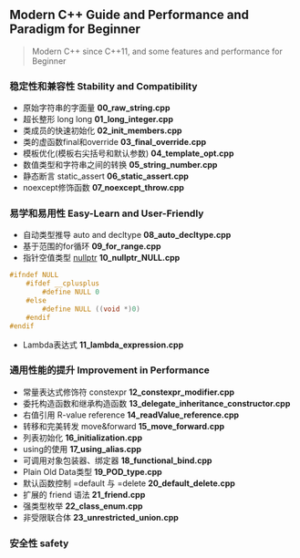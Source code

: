 ## Modern C++ Guide and Performance and Paradigm for Beginner

> Modern C++ since C++11, and some features and performance for Beginner

### 稳定性和兼容性 Stability and Compatibility
- 原始字符串的字面量 **00_raw_string.cpp**
- 超长整形 long long **01_long_integer.cpp**
- 类成员的快速初始化 **02_init_members.cpp**
- 类的虚函数final和override **03_final_override.cpp**
- 模板优化(模板右尖括号和默认参数) **04_template_opt.cpp**
- 数值类型和字符串之间的转换 **05_string_number.cpp**
- 静态断言 static_assert **06_static_assert.cpp**
- noexcept修饰函数 **07_noexcept_throw.cpp**

### 易学和易用性 Easy-Learn and User-Friendly
- 自动类型推导 auto and decltype **08_auto_decltype.cpp**
- 基于范围的for循环 **09_for_range.cpp**
- 指针空值类型 [nullptr](https://subingwen.cn/linux/file-descriptor/) **10_nullptr_NULL.cpp**
```C++
#ifndef NULL
    #ifdef __cplusplus
        #define NULL 0
    #else
        #define NULL ((void *)0)
    #endif
#endif
```
- Lambda表达式 **11_lambda_expression.cpp**

### 通用性能的提升 Improvement in Performance
- 常量表达式修饰符 constexpr **12_constexpr_modifier.cpp**
- 委托构造函数和继承构造函数 **13_delegate_inheritance_constructor.cpp**
- 右值引用 R-value reference **14_readValue_reference.cpp**
- 转移和完美转发 move&forward **15_move_forward.cpp**
- 列表初始化 **16_initialization.cpp**
- using的使用 **17_using_alias.cpp**
- 可调用对象包装器、绑定器 **18_functional_bind.cpp**
- Plain Old Data类型 **19_POD_type.cpp**
- 默认函数控制 =default 与 =delete **20_default_delete.cpp**
- 扩展的 friend 语法 **21_friend.cpp**
- 强类型枚举 **22_class_enum.cpp**
- 非受限联合体 **23_unrestricted_union.cpp**

### 安全性 safety

